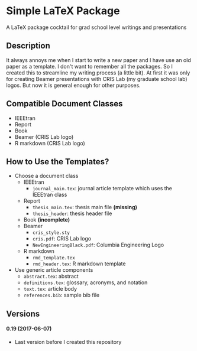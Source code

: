 # Simple LaTeX Package
A LaTeX package cocktail for grad school level writings and presentations

## Description

It always annoys me when I start to write a new paper and I have use an old paper as a template. I don't want to remember all the packages. So I created this to streamline my writing process (a little bit). At first it was only for creating Beamer presentations with CRIS Lab (my graduate school lab) logos. But now it is general enough for other purposes.

## Compatible Document Classes

- IEEEtran
- Report
- Book
- Beamer (CRIS Lab logo)
- R markdown (CRIS Lab logo)

## How to Use the Templates?

- Choose a document class
    + IEEEtran
        * `journal_main.tex`: journal article template which uses the IEEEtran class
    + Report
        * `thesis_main.tex`: thesis main file **(missing)**
        * `thesis_header`: thesis header file
    + Book **(incomplete)**
    + Beamer
        * `cris_style.sty`
        * `cris.pdf`: CRIS Lab logo
        * `NewEngineeringBlack.pdf`: Columbia Engineering Logo 
    + R markdown
        * `rmd_template.tex`
        * `rmd_header.tex`: R markdown template
- Use generic article components
    + `abstract.tex`: abstract
    + `definitions.tex`: glossary, acronyms, and notation
    + `text.tex`: article body
    + `references.bib`: sample bib file

## Versions

#### 0.19 (2017-06-07)

- Last version before I created this repository
